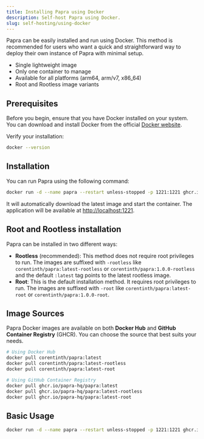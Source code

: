 ```yaml
---
title: Installing Papra using Docker
description: Self-host Papra using Docker.
slug: self-hosting/using-docker
---
```


Papra can be easily installed and run using Docker. This method is recommended for users who want a quick and straightforward way to deploy their own instance of Papra with minimal setup.

- Single lightweight image
- Only one container to manage
- Available for all platforms (arm64, arm/v7, x86_64)
- Root and Rootless image variants

## Prerequisites

Before you begin, ensure that you have Docker installed on your system. You can download and install Docker from the official [Docker website](https://www.docker.com/get-started).

Verify your installation:

```bash frame="none"
docker --version
```

## Installation

You can run Papra using the following command:

```bash frame="none"
docker run -d --name papra --restart unless-stopped -p 1221:1221 ghcr.io/papra-hq/papra
```

It will automatically download the latest image and start the container. The application will be available at [http://localhost:1221](http://localhost:1221).

## Root and Rootless installation

Papra can be installed in two different ways:

- **Rootless** (recommended): This method does not require root privileges to run. The images are suffixed with `-rootless` like `corentinth/papra:latest-rootless` or `corentinth/papra:1.0.0-rootless` and the default `:latest` tag points to the latest rootless image.
- **Root**: This is the default installation method. It requires root privileges to run. The images are suffixed with `-root` like `corentinth/papra:latest-root` or `corentinth/papra:1.0.0-root`.

## Image Sources

Papra Docker images are available on both **Docker Hub** and **GitHub Container Registry** (GHCR). You can choose the source that best suits your needs.

```bash frame="none"
# Using Docker Hub
docker pull corentinth/papra:latest
docker pull corentinth/papra:latest-rootless
docker pull corentinth/papra:latest-root

# Using GitHub Container Registry
docker pull ghcr.io/papra-hq/papra:latest
docker pull ghcr.io/papra-hq/papra:latest-rootless
docker pull ghcr.io/papra-hq/papra:latest-root
```

## Basic Usage

```bash frame="none"
docker run -d --name papra --restart unless-stopped -p 1221:1221 ghcr.io/papra-hq/papra:latest
```
